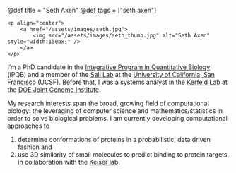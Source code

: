 @def title = "Seth Axen"
@def tags = ["seth axen"]

~~~
<p align="center">
    <a href="/assets/images/seth.jpg">
        <img src="/assets/images/seth_thumb.jpg" alt="Seth Axen" style="width:150px;" />
    </a>
</p>
~~~


I’m a PhD candidate in the [Integrative Program in Quantitative Biology](http://ipqb.ucsf.edu/) (iPQB) and a member of the [Sali Lab](https://salilab.org/) at the [University of California, San Francisco](http://www.ucsf.edu/) (UCSF).
Before that, I was a systems analyst in the [Kerfeld Lab](http://www.kerfeldlab.org/) at the [DOE Joint Genome Institute](http://jgi.doe.gov/).

My research interests span the broad, growing field of computational biology: the leveraging of computer science and mathematics/statistics in order to solve biological problems.
I am currently developing computational approaches to
1) determine conformations of proteins in a probabilistic, data driven fashion and
2) use 3D similarity of small molecules to predict binding to protein targets, in collaboration with the [Keiser lab](http://www.keiserlab.org/).
